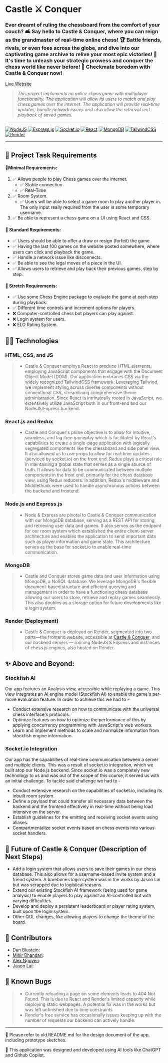 # Castle ⚔️ Conquer

### **Ever dreamt of ruling the chessboard from the comfort of your couch? 🛋️ Say hello to Castle & Conquer, where you can reign as the grandmaster of real-time online chess! 🏆 Battle friends, rivals, or even foes across the globe, and dive into our captivating game archive to relive your most epic victories! 🌟 It's time to unleash your strategic prowess and conquer the chess world like never before! 🎉 Checkmate boredom with Castle & Conquer now!**

[Live Website](https://jamdk-chess-frontend.onrender.com/)

>_This project implements an online chess game with multiplayer functionality. The application will allow its users to match and play chess games over the internet. The application will provide real-time updates, handle network issues and also allow the retrieval and playback of saved games._

---

[![NodeJS](https://img.shields.io/badge/node.js-6DA55F?style=for-the-badge&logo=node.js&logoColor=white)](https://nodejs.org/) [![Express.js](https://img.shields.io/badge/express.js-%23404d59.svg?style=for-the-badge&logo=express&logoColor=%2361DAFB)](https://expressjs.com/) [![Socket.io](https://img.shields.io/badge/Socket.io-black?style=for-the-badge&logo=socket.io&badgeColor=010101)](https://socket.io/) [![React](https://img.shields.io/badge/react-%2320232a.svg?style=for-the-badge&logo=react&logoColor=%2361DAFB)](https://react.dev/) [![MongoDB](https://img.shields.io/badge/MongoDB-%234ea94b.svg?style=for-the-badge&logo=mongodb&logoColor=white)](https://www.mongodb.com/) [![TailwindCSS](https://img.shields.io/badge/tailwindcss-%2338B2AC.svg?style=for-the-badge&logo=tailwind-css&logoColor=white)](https://tailwindcss.com/) [![Render](https://img.shields.io/badge/Render-%46E3B7.svg?style=for-the-badge&logo=render&logoColor=white)](https://render.com/)

---
 
## 📝 Project Task Requirements

#### 🎯Minimal Requirements:
1. ✅ Allows people to play Chess games over the internet.
	-   ✅ Stable connection.
	-   ✅ Real-Time
2. ✅ Room System.
	-   ✅ Users will be able to select a game room to play another player in. The only input really required from the user is some temporary username.
3. ✅ Be able to represent a chess game on a UI using React and CSS.
#### 🎯 Standard Requirements:
-   ✅ Users should be able to offer a draw or resign (forfeit) the game
-   ✅ Having the last 100 games on the website posted somewhere, where users can click and playback the game.
-   ✅ Handle a network issue like disconnects.
-   ✅ Be able to see the legal moves of a piece in the UI.
-   ✅ Allows users to retrieve and play back their previous games, step by step.
#### 🎯 Stretch Requirements:
-   ✅ Use some Chess Engine package to evaluate the game at each step during playback.
-   ✅ Different time controls and increment options for players.
-   ❌ Computer-controlled chess bot players can play against.
-   ❌ Login system for users.
-   ❌ ELO Rating System.

## 🧑‍💻 Technologies

 ### **HTML, CSS, and JS**
> - Castle & Conquer employs React to produce HTML elements, employing JavaScript components that engage with the Document Object Model (DOM). Our application embraces CSS via the widely recognized TailwindCSS framework. Leveraging Tailwind, we implement styling across diverse components without conventional CSS, streamlining comprehensive theme administration. Since React is intrinsically rooted in JavaScript, we extensively utilize JavaScript both in our front-end and our NodeJS/Express backend.
 ### **React.js and Redux**
> - Castle and Conquer's prime objective is to allow for intuitive, seamless, and lag-free gameplay which is facilitated by React's capabilities to create a single-page application with logically segregated components like the chessboard and side panel view. It also allowed us to use props to allow for real-time updates (serviced by socket.io) on the front end. Redux plays a critical role in maintaining a global state that serves as a single source of truth. It allows for data to be communicated between multiple components in the front end, primarily for the chess database view, using Redux reducers. In addition, Redux's middleware and Middlethunk were used to handle asynchronous actions between the backend and frontend.
 ### **Node.js and Express.js**
> - Node & Express are pivotal to Castle & Conquer communication with our MongoDB database, serving as a REST API for storing and retrieving user data and games. It also serves as the endpoint for our room system which established the entire client-server architecture and enables the application to send important data such as player information and game state. This architecture serves as the base for socket.io to enable real-time communication.
 ### **MongoDB**
> - Castle and Conquer stores game data and user information using MongoDB, a NoSQL database. We leverage MongoDB's flexible document-based structure and efficient querying and management in order to have a functioning chess database allowing our users to store, retrieve and replay games seamlessly. This also doubles as a storage option for future developments like a login system.
 ### **Render (Deployment)**
> - Castle & Conquer is deployed on Render, segmented into two parts—the frontend website, accessible at [Castle & Conquer](https://jamdk-chess-frontend.onrender.com/), and our backend servers — running NodeJS & Express and instances of chess.js engines, also hosted on Render.

## ✨ Above and Beyond:
### Stockfish AI
Our app features an Analysis view, accessible while replaying a game. This view integrates an AI engine model (Stockfish AI) to enable the game's per-move evaluation feature.
In order to achieve this we had to -
  - Conduct extensive research on how to communicate with the universal chess interface's protocols.
  - Optimize features on how to optimize the performance of this by applying concurrency programming with JavaScript's web workers.
  - Learn and implement methods to scale and normalize information from stockfish engine information.

### Socket.io Integration
Our app has the capabilities of real-time communication between a server and multiple clients. This was a result of socket.io integration, which we built atop our Node.js backend. Since socket.io was a completely new technology to us and was out of the scope of this course, it served us with an initial challenge. To tackle said challenge we had to -
- Conduct extensive research on the capabilities of socket.io, including its inbuilt room system.
- Define a payload that could transfer all necessary data between the backend and the frontend effectively in real-time without being load intensive on the server.
- Establish guidelines for the emitting and receiving socket events using aliases.
- Compartmentalize socket events based on chess events into various socket handlers.


## 🔮 Future of Castle & Conquer (Description of Next Steps)
- Add a login system that allows users to save their games in our chess database. This also allows for a username-based invite system and a friend system. A barebones login system was in the works by Jason Lai but was scrapped due to logistical reasons.
- Extend our existing Stockfish AI framework (being used for game analysis) to enable players to play against an AI-controlled bot with varying difficulties.
- Develop and deploy a persistent leaderboard or player rating system, built upon the login system.
- Other QOL changes, like allowing players to change the theme of the board.

## 🌟 Contributors
- [Dan Blustein](https://github.com/wallstarr):
- [Mihir Bhandari](https://github.com/VexMihir):
- [Alex Nguyen](https://github.com/AlexNgGit): 
- [Jason Lai](https://github.com/jason0770):
 
## 👾 Known Bugs
> - Currently reloading a page on some elements leads to 404 Not Found. This is due to React and Render's limited capacity while deploying static webpages. A potential fix was in the works but was left unfinished due to time constraints
> - Render's free service has occasionally issues keeping up with the number of requests our backend can actively handle.
---

📣 Please refer to old.README.md for the design document of the app, including prototype sketches.

📣 This application was designed and developed using AI tools like ChatGPT and Github Copilot.
